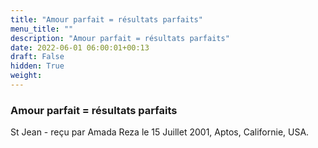 ```yaml
---
title: "Amour parfait = résultats parfaits"
menu_title: ""
description: "Amour parfait = résultats parfaits"
date: 2022-06-01 06:00:01+00:13
draft: False
hidden: True
weight:
---
```

### Amour parfait = résultats parfaits

St Jean - reçu par Amada Reza le 15 Juillet 2001, Aptos, Californie, USA.
